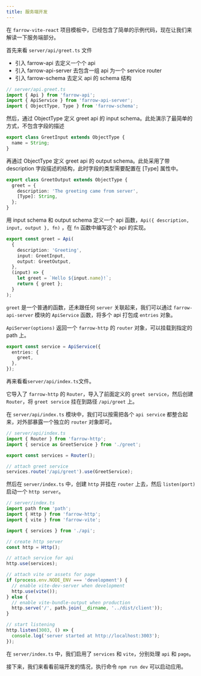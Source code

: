 ```yaml
---
title: 服务端开发
---
```


在 `farrow-vite-react` 项目模板中，已经包含了简单的示例代码，现在让我们来解读一下服务端部分。

首先来看 `server/api/greet.ts` 文件

- 引入 farrow-api 去定义一个个 api
- 引入 farrow-api-server 去包含一组 api 为一个 service router
- 引入 farrow-schema 去定义 api 的 schema 结构

```typescript
// server/api.greet.ts
import { Api } from 'farrow-api';
import { ApiService } from 'farrow-api-server';
import { ObjectType, Type } from 'farrow-schema';
```

然后，通过 ObjectType 定义 greet api 的 input schema。此处演示了最简单的方式，不包含字段的描述

```typescript
export class GreetInput extends ObjectType {
  name = String;
}
```

再通过 ObjectType 定义 greet api 的 output schema。此处采用了带 description 字段描述的结构，此时字段的类型需要配置在 [Type] 属性中。

```typescript
export class GreetOutput extends ObjectType {
  greet = {
    description: 'The greeting came from server',
    [Type]: String,
  };
}
```

用 input schema 和 output schema 定义一个 api 函数，`Api({ description, input, output }, fn)` ，在 `fn` 函数中编写这个 api 的实现。

```typescript
export const greet = Api(
  {
    description: 'Greeting',
    input: GreetInput,
    output: GreetOutput,
  },
  (input) => {
    let greet = `Hello ${input.name}!`;
    return { greet };
  }
);
```

`greet` 是一个普通的函数，还未跟任何 `server` 关联起来，我们可以通过 `farrow-api-server` 模块的 `ApiService` 函数，将多个 api 打包成 `entries` 对象。

`ApiServer(options)` 返回一个 `farrow-http` 的 `router` 对象，可以挂载到指定的 path 上。

```typescript
export const service = ApiService({
  entries: {
    greet,
  },
});
```

再来看看`server/api/index.ts`文件。

它导入了 `farrow-http` 的 `Router`，导入了前面定义的 `greet service`，然后创建 `Router`，将 `greet service` 挂在到路径 `/api/greet` 上。

在 `server/api/index.ts` 模块中，我们可以按需把各个 `api service` 都整合起来，对外部暴露一个独立的 `router` 对象即可。

```typescript
// server/api/index.ts
import { Router } from 'farrow-http';
import { service as GreetService } from './greet';

export const services = Router();

// attach greet service
services.route('/api/greet').use(GreetService);
```

然后在 `server/index.ts` 中，创建 `http` 并挂在 `router` 上去，然后 `listen(port)` 启动一个 `http server`。

```typescript
// server/index.ts
import path from 'path';
import { Http } from 'farrow-http';
import { vite } from 'farrow-vite';

import { services } from './api';

// create http server
const http = Http();

// attach service for api
http.use(services);

// attach vite or assets for page
if (process.env.NODE_ENV === 'development') {
  // enable vite-dev-server when development
  http.use(vite());
} else {
  // enable vite-bundle-output when production
  http.serve('/', path.join(__dirname, '../dist/client'));
}

// start listening
http.listen(3003, () => {
  console.log('server started at http://localhost:3003');
});
```

在 `server/index.ts` 中，我们启用了 `services` 和 `vite`，分别处理 `api` 和 `page`。

接下来，我们来看看前端开发的情况，执行命令 `npm run dev` 可以启动应用。
